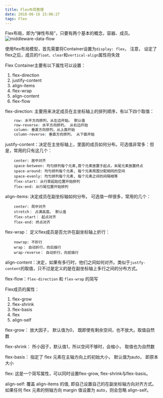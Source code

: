 ```yaml
---
title: Flex布局整理
date: 2018-06-16 15:06:27
tags: Flex
---
```

Flex布局，即为“弹性布局”，只要有两个基本的概念，容器、成员。
![middleware-data-flow](/images/flex/flexbox.png)

使用flex布局模型，首先需要将Container设置为`display: flex`， 注意， 设定了flex之后，成员的`float、clear`和`vertical-align`属性将失效

Flex Container主要有以下属性可以设置：
1. flex-direction
2. justify-content
3. align-items
4. flex-wrap
5. align-content
6. flex-flow

flex-direction: 主要用来决定成员在主坐标轴上的排列顺序，有以下四个取值：

``` css
    row: 水平方向排列，从左边开始。 默认值
    row-reverse: 水平方向排列， 从右边开始
    column: 垂直方向排列，从上面开始
    column-reverse: 垂直方向排列， 从下面开始
```
justify-content：决定在主坐标轴上，里面的成员如何分布。可选值非常多：但是，常用的只有这几个：
```
    center: 居中对齐
    space-between: 均匀排列每个元素,首个元素放置于起点，末尾元素放置终点
    space-around: 均匀排列每个元素, 每个元素周围分配相同的空间
    space-evenly: 均匀排列每个元素, 每个元素之间的间隔相等
    flex-start: 从行首起始位置开始排列
    flex-end: 从行尾位置开始排列
```

align-items: 决定成员在副坐标轴如何分布， 可选值一样很多，常用的几个：
```
    center: 局中对齐
    stretch： 占满高度。 默认值
    flex-start： 起点对齐
    flex-end: 终点对齐
```
flex-wrap： 定义flex成员是否允许在副坐标轴上折行：
```
    nowrap: 不折行
    wrap： 自动折行，向后插行
    wrap-reverse： 自动折行，向前插行
```
align-content：决定，如果有多行时，他们之间如何对齐。类似于`justfy-content`的取值，只不过是定义的是在副坐标轴上多行之间的分布方式。

flex-flow：`flex-direction` 和 `flex-wrap` 的简写

Flex成员的属性：
1. flex-grow
2. flex-shrink
3. flex-basis
4. flex
5. align-self

flex-grow： 放大因子， 默认值为0， 既即使有剩余空间，也不放大。取值自然数

flex-shrink： 所小因子，默认值1，所以空间不够时，会缩小， 取值也为自然数

flex-basis： 指定了 flex 元素在主轴方向上的初始大小， 默认值为auto， 即原本大小

flex: 这是一个简写属性，可以同时设置flex-grow, flex-shrink与flex-basis。

align-self: 覆盖 align-items 的值, 即自己设置自己的在副坐标轴方向对齐方式。如果任何 flex 元素的侧轴方向 margin 值设置为 auto，则会忽略 align-self。
